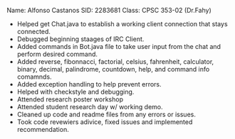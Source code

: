 Name: Alfonso Castanos
SID: 2283681
Class: CPSC 353-02 (Dr.Fahy)

* Helped get Chat.java to establish a working client connection that stays connected.
* Debugged beginning staages of IRC Client.
* Added commands in Bot.java file to take user input from the chat and perform desired command.
* Added reverse, fibonnacci, factorial, celsius, fahrenheit, calculator, binary, decimal, palindrome, countdown, help, and command info comamnds.
* Added exception handling to help prevent errors.
* Helped with checkstyle and debugging.
* Attended research poster workshop
* Attended student research day w/ working demo.
* Cleaned up code and readme files from any errors or issues.
* Took code revewiers adivice, fixed issues and implemented recommendation.  
